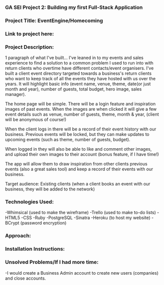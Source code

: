 ### GA SEI Project 2: Building my first Full-Stack Application
### Project Title: EventEngine/Homecoming

### Link to project here:

### Project Description: 
1 paragraph of what I've built...
I've leaned in to my events and sales experience to find a solution to a common problem I used to run into with return clients who overtime have different contacts/event organisers. I've built a client event directory targeted towards a business's return clients who want to keep track of all the events they have hosted with us over the years. It will highlight basic info (event name, venue, theme, date(or just month and year), number of guests, total budget, hero image, sales manager). 

The home page will be simple. There will be a login feature and inspiration images of past events. When the images are when clicked it will give a few event details such as venue, number of guests, theme, month & year, (client will be anonymous of course!)

When the client logs in there will be a record of their event history with our business. Previous events will be locked, but they can make updates to upcoming events (such as theme, number of guests, budget).

When logged in they will also be able to like and comment other images, and upload their own images to their account (bonus feature, if I have time!)

The app will allow them to draw inspiration from other clients previous events (also a great sales tool) and keep a record of their events with our business. 

Target audience: Existing clients (when a client books an event with our business, they will be added to the network)

### Technologies Used:
-Whimsical (used to make the wireframe)
-Trello (used to make to-do lists)
-HTML5
-CSS
-Ruby
-PostgreSQL
-Sinatra
-Heroku (to host my website)
-BCrypt (password encryption)

### Approach:

### Installation Instructions:

### Unsolved Problems/If I had more time:
-I would create a Business Admin account to create new users (companies) and close accounts. 